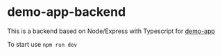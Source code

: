 # demo-app-backend
This is a backend based on Node/Express with Typescript for [demo-app](https://github.com/g1coder/demo-app)

To start use `npm run dev`




